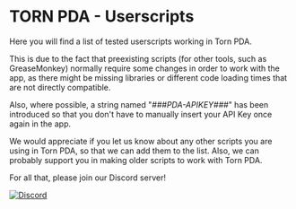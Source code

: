 # TORN PDA - Userscripts

Here you will find a list of tested userscripts working in Torn PDA.

This is due to the fact that preexisting scripts (for other tools, such as GreaseMonkey) normally require 
some changes in order to work with the app, as there might be missing libraries or different 
code loading times that are not directly compatible.

Also, where possible, a string named "_###PDA-APIKEY###_" has been introduced so that you don't have
to manually insert your API Key once again in the app.

We would appreciate if you let us know about any other scripts you are using in Torn PDA, so 
that we can add them to the list. Also, we can probably support you in making older scripts 
to work with Torn PDA.

For all that, please join our Discord server!

[![Discord](https://img.shields.io/discord/715785867519721534?style=for-the-badge&color=%23447e9b&label=Discord&logo=discord&logoColor=FFF)](https://discord.gg/vyP23kJ)